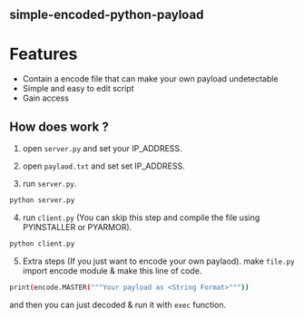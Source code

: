 ## simple-encoded-python-payload



# Features

- Contain a encode file that can make your own payload undetectable
- Simple and easy to edit script 
- Gain <command prompt access> access

## How does work ?
   1. open ```server.py``` and set your IP_ADDRESS.
   
   2. open ```paylaod.txt``` and set set  IP_ADDRESS.
   
   3. run  ```server.py```.

```sh
python server.py
```
  
  4. run ```client.py``` (You can skip this step and compile the file using PYINSTALLER or PYARMOR).

```sh
python client.py
```

  5. Extra steps (If you just want to encode your own paylaod).
  make ```file.py``` import encode module & make this line of code.
    
```sh
print(encode.MASTER("""Your payload as <String Format>"""))
```
and then you can just decoded & run it with ```exec``` function.
